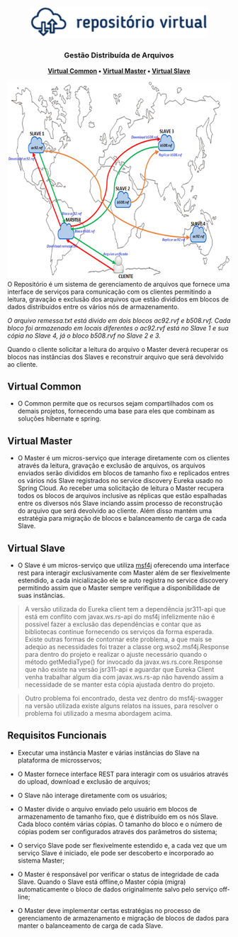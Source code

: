 <h1 align="center">
  <img src="docs/rv_logo.png" width="400">
</h1>

<h3 align="center">
	Gestão Distribuída de Arquivos
</h3>

<p align="center">
  <strong>
    <a href="#virtual-common">Virtual Common</a> •
    <a href="#virtual-master">Virtual Master</a> •
    <a href="#virtual-slave">Virtual Slave</a> 
  </strong>
</p>

<img src="docs/rv_mod.png" align="right"  height="450">

 O Repositório é um sistema de gerenciamento de arquivos que fornece uma interface de serviços para comunicação com os clientes permitindo a leitura, gravação e exclusão dos arquivos   que estão divididos em blocos de dados distribuídos entre os vários nós de armazenamento.

_O arquivo remessa.txt está divido em dois blocos ac92.rvf e b508.rvf. Cada bloco foi armazenado em locais diferentes o ac92.rvf está no Slave 1 e sua cópia no Slave 4, já o bloco b508.rvf no Slave 2 e 3._

Quando o cliente solicitar a leitura do arquivo o Master deverá recuperar os blocos nas instâncias dos Slaves e reconstruir arquivo que será devolvido ao cliente.

 
## Virtual Common

* O Common permite que os recursos sejam compartilhados com os demais projetos, fornecendo uma base para eles que combinam as soluções hibernate e spring.

## Virtual Master

* O Master é um micros-serviço que interage diretamente com os clientes através da leitura, gravação e exclusão de arquivos, os arquivos enviados serão divididos em blocos de tamanho fixo e replicados entres os vários nós Slave registrados no service discovery Eureka usado no Spring Cloud. Ao receber uma solicitação de leitura o Master recupera todos os blocos de arquivos inclusive as réplicas que estão espalhadas entre os diversos nós Slave inciando assim processo de reconstrução do arquivo que será devolvido ao cliente. Além disso mantém uma estratégia para migração de blocos e balanceamento de carga de cada Slave.

## Virtual Slave

* O Slave é um micros-serviço que utiliza [msf4j](https://github.com/wso2/msf4j) oferecendo uma interface rest para interagir exclusivamente com Master além de ser flexivelmente estendido, a cada inicialização ele se auto registra no service discovery permitindo assim que o Master sempre verifique a disponibilidade de suas instâncias.

>A versão utilizada do Eureka client tem a dependência jsr311-api que está em conflito com javax.ws.rs-api do msf4j infelizmente não é possível fazer a exclusão das dependências e contar que as bibliotecas continue fornecendo os serviços da forma esperada. Existe outras formas de contornar este problema, a que mais se adeqúo as necessidades foi trazer a classe org.wso2.msf4j.Response para dentro do projeto e realizar o ajuste necessário quando o método getMediaType() for invocado da javax.ws.rs.core.Response que não existe na versão jsr311-api e aguardar que  Eureka Client venha trabalhar algum dia com javax.ws.rs-ap não havendo assim a necessidade de se manter esta cópia ajustada dentro do projeto.

>Outro problema foi encontrado, desta vez dentro do msf4j-swagger na versão utilizada existe alguns relatos na issues, para resolver o problema foi utilizado a mesma abordagem acima.

## Requisitos Funcionais

* Executar uma instância Master e várias instâncias do Slave na plataforma de microsservos;

* O Master fornece interface REST para interagir com os usuários através do upload, download e exclusão de arquivos;

* O Slave não interage diretamente com os usuários;

* O Master divide o arquivo enviado pelo usuário em blocos de armazenamento de tamanho fixo, que é distribuído em os nós Slave. Cada bloco contém várias cópias.
 O tamanho do bloco e o número de cópias podem ser configurados através dos parâmetros do sistema;

* O serviço Slave pode ser flexivelmente estendido e, a cada vez que um serviço Slave é iniciado, ele pode ser descoberto e incorporado ao sistema Master;

* O Master é responsável por verificar o status de integridade de cada Slave. Quando o Slave está offline,o Master cópia (migra) automaticamente o bloco de dados originalmente salvo pelo serviço off-line;

* O Master deve implementar certas estratégias no processo de gerenciamento de armazenamento e migração de blocos de dados para manter o balanceamento de carga de cada Slave.
